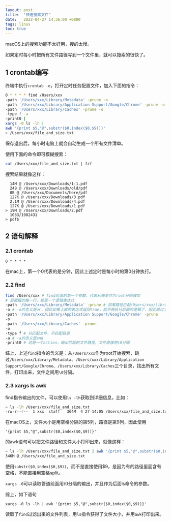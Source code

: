 ```yaml
---
layout: post
title:  "快速搜索文件"
date:   2022-04-27 14:36:00 +0800
tags: linux
toc: true
---
```


macOS上的搜索功能不太好用，搜的太慢。

如果定时每小时把所有文件路径写到一个文件里，就可以搜索的很快了。

## 1 crontab编写

终端中执行`crontab -e`，打开定时任务配置文件，加入下面的指令：

```bash
0 * * * * find /Users/xxx 
-path '/Users/xxx/Library/Metadata' -prune -o 
-path '/Users/xxx/Library/Application Support/Google/Chrome' -prune -o 
-path '/Users/xxx/Library/Caches' -prune -o 
-type f -a 
-print0 | 
xargs -0 ls -lh | 
awk '{print $5,"@",substr($0,index($0,$9))}' 
> /Users/xxx/file_and_size.txt
```

保存退出后，每小时电脑上就会自动生成一个所有文件清单。

使用下面的命令即可模糊搜索：

```bash
cat /Users/xxx/file_and_size.txt | fzf
```

搜索结果就像这样：
```
  14M @ /Users/xxx/Downloads/1-1.pdf
  24B @ /Users/xxx/Downloads/old/pdf
  0B @ /Users/xxx/Documents/here/pdf
  127K @ /Users/xxx/Downloads/3.pdf
  2.1M @ /Users/xxx/Downloads/4.pdf
  127K @ /Users/xxx/Downloads/1.pdf
> 19M @ /Users/xxx/Downloads/2.pdf
  1033/1982431
> pdf$
```


## 2 语句解释

### 2.1 crontab
```
0 * * * *
```
在mac上，第一个0代表的是分钟，因此上述定时是每小时的第0分钟执行。

### 2.2 find
```bash
find /Users/xxx # find后面的第一个参数，代表从哪里作为root开始搜索
# 后面跟的每一行，都是一个逻辑表达式
-path '/Users/xxx/Library/Metadata' -prune # 如果路径匹配/Users/xxx/Library/Metadata，不再递归进入这个目录遍历文件，并且返回true，这是-prune的作用
-o # -o的含义是or，因此如果上面的表达式返回true，就不再执行后面的逻辑了，因此跳过了上面的目录。后面依此类推
-path '/Users/xxx/Library/Application Support/Google/Chrome' -prune
-o
-path '/Users/xxx/Library/Caches' -prune
-o
-type f # 只匹配文件，不匹配目录
-a # -a的含义是and
-print0 # 这是一个action，输出匹配的文件路径，文件直接用\0分隔
```
综上，上述`find`指令的含义是：从`/Users/xxx`作为root开始搜索，跳过`/Users/xxx/Library/Metadata`、`/Users/xxx/Library/Application Support/Google/Chrome`、`/Users/xxx/Library/Caches`三个目录，找出所有文件，打印出来，文件之间用`\0`分隔。
### 2.3 xargs ls awk

find指令输出的文件，可以使用`ls -lh`获取到详细信息，比如：
```bash
~ ls -lh /Users/xxx/file_and_size.txt
-rw-r--r--  1 xxx  staff   364M  4 27 14:05 /Users/xxx/file_and_size.txt
```
在macOS上，文件大小是用空格分隔的第5列，路径是第9列，因此使用
```
'{print $5,"@",substr($0,index($0,$9))}'
```
的awk语句可以把文件路径和文件大小打印出来，就像这样：
```bash
~ ls -lh /Users/xxx/file_and_size.txt | awk '{print $5,"@",substr($0,index($0,$9))}'
346M @ /Users/xxx/file_and_size.txt
```
使用`substr($0,index($0,$9))`，而不是直接使用$9，是因为有的路径里面含有空格，不能直接用空格split。

`xargs -0`可以读取管道前面用\0分隔的输出，并且作为后面ls命令的参数。

综上，如下语句
```
xargs -0 ls -lh | awk '{print $5,"@",substr($0,index($0,$9))}'
```
读取了`find`过滤出来的文件列表，用`ls`指令获得了文件大小，并用`awk`打印出来。